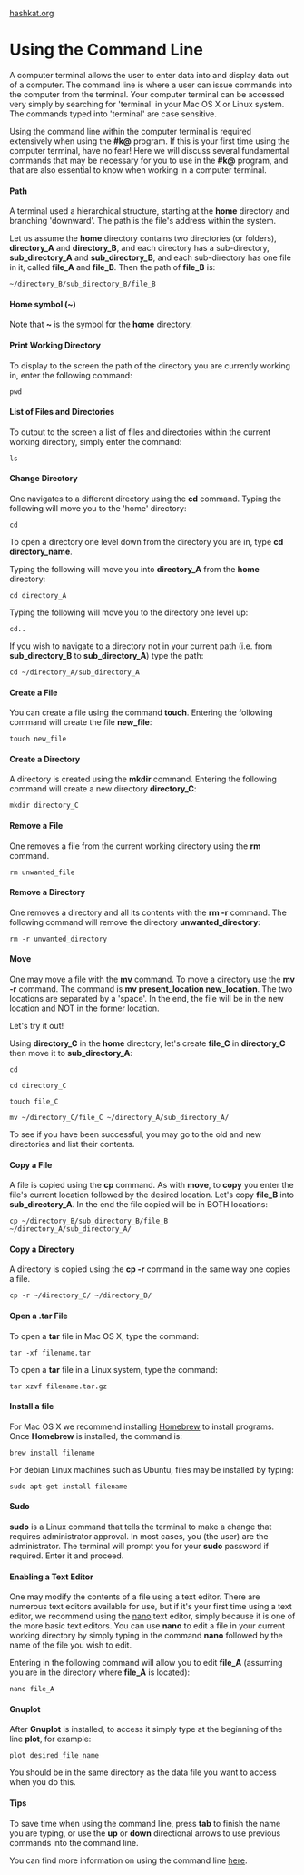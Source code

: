 [hashkat.org](http://hashkat.org)

# Using the Command Line

A computer terminal allows the user to enter data into and display data out of a computer. The command line is where a user can issue commands into the computer from the terminal. Your computer terminal can be accessed very simply by searching for 'terminal' in your Mac OS X or Linux system.  The commands typed into 'terminal' are case sensitive.

Using the command line within the computer terminal is required extensively when using the **#k@** program. If this is your first time using the computer terminal, have no fear! Here we will discuss several fundamental commands that may be necessary for you to use in the **#k@** program, and that are also essential to know when working in a computer terminal.

#### Path

A terminal used a hierarchical structure, starting at the **home** directory and branching 'downward'.  The path is the file's address within the system.  

Let us assume the **home** directory contains two directories (or folders), **directory_A** and **directory_B**, and each directory has a sub-directory, **sub_directory_A** and **sub_directory_B**, and each sub-directory has one file in it, called **file_A** and **file_B**. 
Then the path of **file_B** is:

`~/directory_B/sub_directory_B/file_B`

#### Home symbol (~)

Note that **~** is the symbol for the **home** directory.

#### Print Working Directory

To display to the screen the path of the directory you are currently working in, enter the following command:

`pwd`

#### List of Files and Directories

To output to the screen a list of files and directories within the current working directory, simply enter the command:

`ls`

#### Change Directory

One navigates to a different directory using the **cd** command. Typing the following will move you to the 'home' directory:

`cd`

To open a directory one level down from the directory you are in, type **cd directory_name**. 

Typing the following will move you into **directory_A** from the **home** directory:

`cd directory_A`

Typing the following will move you to the directory one level up:

`cd..`

If you wish to navigate to a directory not in your current path (i.e. from **sub_directory_B** to **sub_directory_A**) type the path:

`cd ~/directory_A/sub_directory_A`

#### Create a File

You can create a file using the command **touch**. Entering the following command will create the file **new_file**:

`touch new_file`

#### Create a Directory

A directory is created using the **mkdir** command. Entering the following command will create a new directory **directory_C**:

`mkdir directory_C`

#### Remove a File

One removes a file from the current working directory using the **rm** command. 

`rm unwanted_file`

#### Remove a Directory

One removes a directory and all its contents with the **rm -r** command. The following command will remove the directory **unwanted_directory**:

`rm -r unwanted_directory`

#### Move

One may move a file with the **mv** command.  To move a directory use the **mv -r** command.  The command is **mv present_location new_location**.  The two locations are separated by a 'space'. In the end, the file will be in the new location and NOT in the former location.

Let's try it out!

Using **directory_C** in the **home** directory, let's create **file_C** in **directory_C** then move it to **sub_directory_A**:

`cd`

`cd directory_C`

`touch file_C`

`mv ~/directory_C/file_C ~/directory_A/sub_directory_A/`

To see if you have been successful, you may go to the old and new directories and list their contents. 

#### Copy a File

A file is copied using the **cp** command.  As with **move**, to **copy** you enter the file's current location followed by the desired location. Let's copy **file_B** into **sub_directory_A**.  In the end the file copied will be in BOTH locations:

`cp ~/directory_B/sub_directory_B/file_B  ~/directory_A/sub_directory_A/`

#### Copy a Directory

A directory is copied using the **cp -r** command in the same way one copies a file.  

`cp -r ~/directory_C/ ~/directory_B/`

#### Open a .tar File

To open a **tar** file in Mac OS X, type the command:

`tar -xf filename.tar`

To open a **tar** file in a Linux system, type the command:

`tar xzvf filename.tar.gz`

#### Install a file

For Mac OS X we recommend installing [Homebrew](http://brew.sh/) to install programs. Once **Homebrew** is installed, the command is:

`brew install filename`

For debian Linux machines such as Ubuntu, files may be installed by typing:

`sudo apt-get install filename`

#### Sudo

**sudo** is a Linux command that tells the terminal to make a change that requires administrator approval. In most cases, you (the user) are the administrator. The terminal will prompt you for your **sudo** password if required. Enter it and proceed.  

#### Enabling a Text Editor

One may modify the contents of a file using a text editor. There are numerous text editors available for use, but if it's your first time using a text editor, we recommend using the [nano](http://www.nano-editor.org/) text editor, simply because it is one of the more basic text editors. You can use **nano** to edit a file in your current working directory by simply typing in the command **nano** followed by the name of the file you wish to edit.  

Entering in the following command will allow you to edit **file_A** (assuming you are in the directory where **file_A** is located):

`nano file_A`

#### Gnuplot

After **Gnuplot** is installed, to access it simply type at the beginning of the line **plot**, for example:

`plot desired_file_name` 

You should be in the same directory as the data file you want to access when you do this.

#### Tips

To save time when using the command line, press **tab** to finish the name you are typing, or use the **up** or **down** directional arrows to use previous commands into the command line.

You can find more information on using the command line [here](http://cli.learncodethehardway.org/book/).
